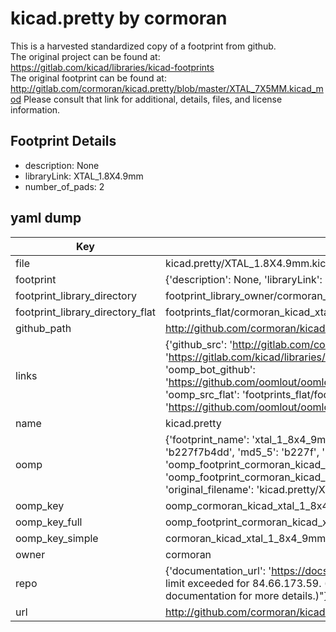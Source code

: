 # kicad.pretty by cormoran  
This is a harvested standardized copy of a footprint from github.  
The original project can be found at:  
https://gitlab.com/kicad/libraries/kicad-footprints  
The original footprint can be found at:
http://gitlab.com/cormoran/kicad.pretty/blob/master/XTAL_7X5MM.kicad_mod
Please consult that link for additional, details, files, and license information.  
## Footprint Details
* description: None  
* libraryLink: XTAL_1.8X4.9mm  
* number_of_pads: 2  
## yaml dump  
| Key | Value |  
| --- | --- |  
| file | kicad.pretty/XTAL_1.8X4.9mm.kicad_mod |  
| footprint | {'description': None, 'libraryLink': 'XTAL_1.8X4.9mm', 'number_of_pads': 2} |  
| footprint_library_directory | footprint_library_owner/cormoran_kicad.pretty |  
| footprint_library_directory_flat | footprints_flat/cormoran_kicad_xtal_1_8x4_9mm/working |  
| github_path | http://github.com/cormoran/kicad.pretty/blob/master/XTAL_1.8X4.9mm.kicad_mod |  
| links | {'github_src': 'http://gitlab.com/cormoran/kicad.pretty/blob/master/XTAL_7X5MM.kicad_mod', 'github_src_repo': 'https://gitlab.com/kicad/libraries/kicad-footprints', 'oomp_bot': 'footprints/cormoran_kicad_xtal_1_8x4_9mm/working', 'oomp_bot_github': 'https://github.com/oomlout/oomlout_oomp_footprint_bot/tree/main/footprints/cormoran_kicad_xtal_1_8x4_9mm/working', 'oomp_src_flat': 'footprints_flat/footprints_flat/cormoran_kicad_xtal_1_8x4_9mm/working', 'oomp_src_flat_github': 'https://github.com/oomlout/oomlout_oomp_footprint_src/tree/main/footprints_flat/cormoran_kicad_xtal_1_8x4_9mm/working'} |  
| name | kicad.pretty |  
| oomp | {'footprint_name': 'xtal_1_8x4_9mm', 'library_name': 'kicad', 'md5': 'b227f7b4ddf6af55a16a540cb3375e4c', 'md5_10': 'b227f7b4dd', 'md5_5': 'b227f', 'md5_6': 'b227f7', 'oomp_key': 'oomp_cormoran_kicad_xtal_1_8x4_9mm', 'oomp_key_extra': 'oomp_footprint_cormoran_kicad_xtal_1_8x4_9mm', 'oomp_key_full': 'oomp_footprint_cormoran_kicad_xtal_1_8x4_9mm_b227f7', 'oomp_key_simple': 'cormoran_kicad_xtal_1_8x4_9mm', 'original_filename': 'kicad.pretty/XTAL_1.8X4.9mm.kicad_mod', 'owner_name': 'cormoran'} |  
| oomp_key | oomp_cormoran_kicad_xtal_1_8x4_9mm |  
| oomp_key_full | oomp_footprint_cormoran_kicad_xtal_1_8x4_9mm |  
| oomp_key_simple | cormoran_kicad_xtal_1_8x4_9mm |  
| owner | cormoran |  
| repo | {'documentation_url': 'https://docs.github.com/rest/overview/resources-in-the-rest-api#rate-limiting', 'message': "API rate limit exceeded for 84.66.173.59. (But here's the good news: Authenticated requests get a higher rate limit. Check out the documentation for more details.)"} |  
| url | http://github.com/cormoran/kicad.pretty |  

